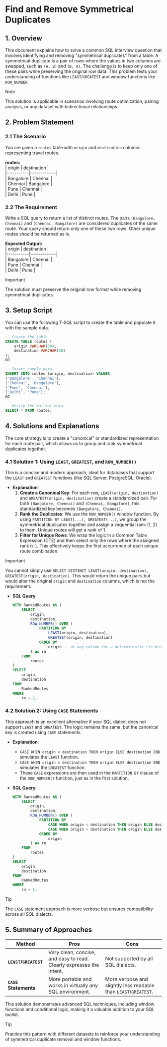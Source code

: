 # Find and Remove Symmetrical Duplicates  

## 1. **Overview**  
This document explains how to solve a common SQL interview question that involves identifying and removing "symmetrical duplicates" from a table. A symmetrical duplicate is a pair of rows where the values in two columns are swapped, such as `(A, B)` and `(B, A)`. The challenge is to keep only one of these pairs while preserving the original row data. This problem tests your understanding of functions like `LEAST`/`GREATEST` and window functions like `ROW_NUMBER`.  

> [!NOTE]  
> This solution is applicable in scenarios involving route optimization, pairing analysis, or any dataset with bidirectional relationships.  

## 2. **Problem Statement**  

### 2.1 **The Scenario**  
You are given a `routes` table with `origin` and `destination` columns representing travel routes.  

**routes:**  
| origin    | destination |  
|-----------|-------------|  
| Bangalore | Chennai     |  
| Chennai   | Bangalore   |  
| Pune      | Chennai     |  
| Delhi     | Pune        |  

### 2.2 **The Requirement**  
Write a SQL query to return a list of distinct routes. The pairs `(Bangalore, Chennai)` and `(Chennai, Bangalore)` are considered duplicates of the same route. Your query should return only one of these two rows. Other unique routes should be returned as is.  

**Expected Output:**  
| origin    | destination |  
|-----------|-------------|  
| Bangalore | Chennai     |  
| Pune      | Chennai     |  
| Delhi     | Pune        |  

> [!IMPORTANT]  
> The solution must preserve the original row format while removing symmetrical duplicates.  

## 3. **Setup Script**  
You can use the following T-SQL script to create the table and populate it with the sample data.  

```sql
-- Create the table
CREATE TABLE routes (
    origin VARCHAR(50),
    destination VARCHAR(50)
);
GO

-- Insert sample data
INSERT INTO routes (origin, destination) VALUES
('Bangalore', 'Chennai'),
('Chennai', 'Bangalore'),
('Pune', 'Chennai'),
('Delhi', 'Pune');
GO

-- Verify the initial data
SELECT * FROM routes;
```  

## 4. **Solutions and Explanations**  
The core strategy is to create a "canonical" or standardized representation for each route pair, which allows us to group and rank symmetrical duplicates together.  

### 4.1 **Solution 1: Using `LEAST`, `GREATEST`, and `ROW_NUMBER()`**  
This is a concise and modern approach, ideal for databases that support the `LEAST` and `GREATEST` functions (like SQL Server, PostgreSQL, Oracle).  

- **Explanation**:  
  1. **Create a Canonical Key**: For each row, `LEAST(origin, destination)` and `GREATEST(origin, destination)` create a standardized pair. For both `(Bangalore, Chennai)` and `(Chennai, Bangalore)`, this standardized key becomes `(Bangalore, Chennai)`.  
  2. **Rank the Duplicates**: We use the `ROW_NUMBER()` window function. By using `PARTITION BY LEAST(...), GREATEST(...)`, we group the symmetrical duplicates together and assign a sequential rank (1, 2) to them. Unique routes will get a rank of 1.  
  3. **Filter for Unique Rows**: We wrap the logic in a Common Table Expression (CTE) and then select only the rows where the assigned rank is `1`. This effectively keeps the first occurrence of each unique route combination.  

> [!IMPORTANT]  
> You cannot simply use `SELECT DISTINCT LEAST(origin, destination), GREATEST(origin, destination)`. This would return the unique pairs but would alter the original `origin` and `destination` columns, which is not the requirement.  

- **SQL Query**:  
  ```sql
  WITH RankedRoutes AS (
      SELECT
          origin,
          destination,
          ROW_NUMBER() OVER (
              PARTITION BY
                  LEAST(origin, destination),
                  GREATEST(origin, destination)
              ORDER BY
                  origin -- or any column for a deterministic tie-break
          ) as rn
      FROM
          routes
  )
  SELECT
      origin,
      destination
  FROM
      RankedRoutes
  WHERE
      rn = 1;
  ```  

### 4.2 **Solution 2: Using `CASE` Statements**  
This approach is an excellent alternative if your SQL dialect does not support `LEAST` and `GREATEST`. The logic remains the same, but the canonical key is created using `CASE` statements.  

- **Explanation**:  
  - `CASE WHEN origin < destination THEN origin ELSE destination END` simulates the `LEAST` function.  
  - `CASE WHEN origin > destination THEN origin ELSE destination END` simulates the `GREATEST` function.  
  - These `CASE` expressions are then used in the `PARTITION BY` clause of the `ROW_NUMBER()` function, just as in the first solution.  

- **SQL Query**:  
  ```sql
  WITH RankedRoutes AS (
      SELECT
          origin,
          destination,
          ROW_NUMBER() OVER (
              PARTITION BY
                  CASE WHEN origin < destination THEN origin ELSE destination END,
                  CASE WHEN origin > destination THEN origin ELSE destination END
              ORDER BY
                  origin
          ) as rn
      FROM
          routes
  )
  SELECT
      origin,
      destination
  FROM
      RankedRoutes
  WHERE
      rn = 1;
  ```  

> [!TIP]  
> The `CASE` statement approach is more verbose but ensures compatibility across all SQL dialects.  

## 5. **Summary of Approaches**  

| **Method**                              | **Pros**                                                              | **Cons**                                                         |  
|-----------------------------------------|-----------------------------------------------------------------------|------------------------------------------------------------------|  
| **`LEAST`/`GREATEST`**                  | Very clean, concise, and easy to read. Clearly expresses the intent. | Not supported by all SQL dialects.                               |  
| **`CASE` Statements**                   | More portable and works in virtually any SQL environment.             | More verbose and slightly less readable than `LEAST`/`GREATEST`. |  

This solution demonstrates advanced SQL techniques, including window functions and conditional logic, making it a valuable addition to your SQL toolkit.  

> [!TIP]  
> Practice this pattern with different datasets to reinforce your understanding of symmetrical duplicate removal and window functions.  
